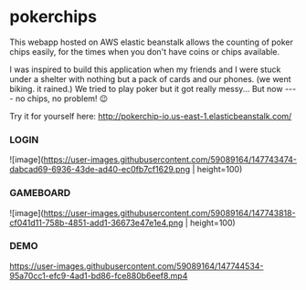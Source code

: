 # pokerchips
This webapp hosted on AWS elastic beanstalk allows the counting of poker chips easily, for the times when you don't have coins or chips available.

I was inspired to build this application when my friends and I were stuck under a shelter with nothing but a pack of cards and our phones. (we went biking. it rained.) We tried to play poker but it got really messy... But now ---- no chips, no problem! 😉


Try it for yourself here: http://pokerchip-io.us-east-1.elasticbeanstalk.com/


### LOGIN
![image](https://user-images.githubusercontent.com/59089164/147743474-dabcad69-6936-43de-ad40-ec0fb7cf1629.png | height=100)

### GAMEBOARD
![image](https://user-images.githubusercontent.com/59089164/147743818-cf041d11-758b-4851-add1-36673e47e1e4.png | height=100)

### DEMO
https://user-images.githubusercontent.com/59089164/147744534-95a70cc1-efc9-4ad1-bd86-fce880b6eef8.mp4

